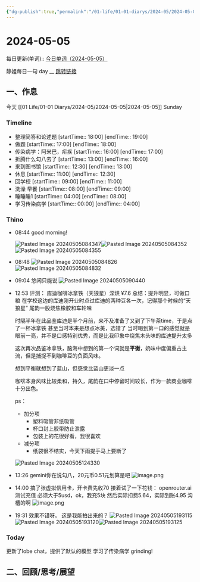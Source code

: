 ```yaml
---
{"dg-publish":true,"permalink":"/01-life/01-01-diarys/2024-05/2024-05-05/","tags":["Diary","10k原创"]}
---
```



# 2024-05-05
每日更新(单词)::
[今日单词（2024-05-05）](https://www.123pan.com/s/FckCjv-cjUUA.html)

静姐每日一句 day __
[跳转链接](https://www.123pan.com/FileView?fileId=5435933&shareKey=FckCjv-cjUUA&sharePwd=)


## 一、作息
今天 [[01 Life/01-01 Diarys/2024-05/2024-05-05\|2024-05-05]] Sunday

### Timeline
-  整理简答和论述题 [startTime:: 18:00]  [endTime:: 19:00]
-  做题 [startTime:: 17:00]  [endTime:: 18:00]
-  传染病学：阿米巴，疟疾 [startTime:: 16:00]  [endTime:: 17:00]
-  折腾什么勾八去了 [startTime:: 13:00]  [endTime:: 16:00]
-  来到图书馆 [startTime:: 12:30]  [endTime:: 13:00]
-  休息 [startTime:: 11:00]  [endTime:: 12:30]
-  回学校 [startTime:: 09:00]  [endTime:: 11:00]
-  洗澡 早餐 [startTime:: 08:00]  [endTime:: 09:00]
-  睡睡睡1 [startTime:: 04:00]  [endTime:: 08:00]
-  学习传染病学 [startTime:: 00:00]  [endTime:: 04:00]

### Thino
- 08:44 
	good morning!
	
	![Pasted Image 20240505084347](https://10kcos1-1306082059.cos.ap-shanghai.myqcloud.com/pic-1/Pasted%20Image%2020240505084347.jpeg)![Pasted Image 20240505084352](https://10kcos1-1306082059.cos.ap-shanghai.myqcloud.com/pic-1/Pasted%20Image%2020240505084352.jpeg)![Pasted Image 20240505084355](https://10kcos1-1306082059.cos.ap-shanghai.myqcloud.com/pic-1/Pasted%20Image%2020240505084355.jpeg) 
- 08:48 ![Pasted Image 20240505084826](https://10kcos1-1306082059.cos.ap-shanghai.myqcloud.com/pic-1/Pasted%20Image%2020240505084826.jpeg)![Pasted Image 20240505084832](https://10kcos1-1306082059.cos.ap-shanghai.myqcloud.com/pic-1/Pasted%20Image%2020240505084832.jpeg) 
- 09:04 
	悠闲只能说
	![Pasted Image 20240505090440](https://10kcos1-1306082059.cos.ap-shanghai.myqcloud.com/pic-1/Pasted%20Image%2020240505090440.jpeg) 
- 12:53 
	评测：
	库迪咖啡冰拿铁（天狼星）深烘 ¥7.6
	总结：提升明显，可做口粮
	在学校这边的库迪刚开业时点过库迪的两种豆各一次，记得那个时候的“天狼星”
	尾韵一股烧焦橡胶和车轮味
	
	时隔半年在此品鉴库迪是半个月前，来不及准备了又到了下午茶time，于是点了一杯冰拿铁
	甚至当时本来是想点冰美，选错了
	当时喝到第一口的感觉就是眼前一亮，并不是口感特别优秀，而是比我印象中烧焦木头味的库迪提升太多
	
	这次再次品鉴冰拿铁，脑海中想到的第一个词就是**平衡**，奶味中度偏重占主流，但是捕捉不到咖啡豆的负面风味。
	
	想到平衡就想到了蓝山，但感觉比蓝山更淡一点
	
	咖啡本身风味比较柔和，持久，尾韵在口中停留时间较长，作为一款商业咖啡十分出色。
	
	ps：
	- 加分项
	  - 塑料吸管非纸吸管
	  - 杯口封上胶带防止泄露
	  - 包装上的花很好看，我很喜欢
	- 减分项
	  - 纸袋很不结实，今天下雨提手马上要断了
	
	
	
	![Pasted Image 20240505124330](https://10kcos1-1306082059.cos.ap-shanghai.myqcloud.com/pic-1/Pasted%20Image%2020240505124330.jpeg) 
- 13:26 
	gemini你在说勾八，20元币0.51元划算是吧
	![image.png](https://10kcos1-1306082059.cos.ap-shanghai.myqcloud.com/pic-1/202405051326446.png)
- 14:00 
	搞了张虚拟信用卡，开卡费先收70
	接着试了一下花钱： openrouter.ai 测试充值
	必须大于5usd，ok，我充5块
	然后实际扣费5.64，实际到账4.95
	沟槽的啊
	![image.png](https://10kcos1-1306082059.cos.ap-shanghai.myqcloud.com/pic-1/202405051400573.png)
- 19:31 
	效果不错呀。
	这是我能拍出来的？
	![Pasted Image 20240505193115](https://10kcos1-1306082059.cos.ap-shanghai.myqcloud.com/pic-1/Pasted%20Image%2020240505193115.jpeg)![Pasted Image 20240505193120](https://10kcos1-1306082059.cos.ap-shanghai.myqcloud.com/pic-1/Pasted%20Image%2020240505193120.jpeg)![Pasted Image 20240505193125](https://10kcos1-1306082059.cos.ap-shanghai.myqcloud.com/pic-1/Pasted%20Image%2020240505193125.jpeg) 
	 
	 

### Today
更新了lobe chat，提供了默认的模型
学习了传染病学
grinding!


## 二、回顾/思考/展望







